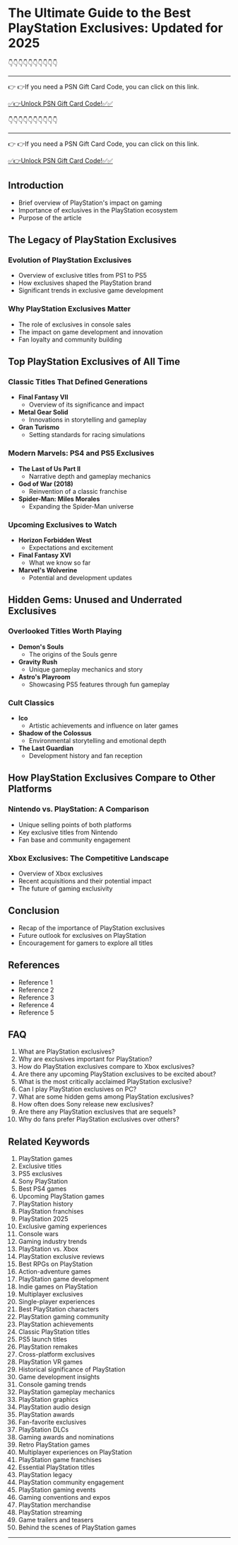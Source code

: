
# The Ultimate Guide to the Best PlayStation Exclusives: Updated for 2025


👇👇👇👇👇👇👇👇👇👇

---

👉 👉If you need a PSN Gift Card Code, you can click on this link.

[✅👉Unlock PSN Gift Card Code!✅✅ ](https://therewardgate.com/free-psn/)

👇👇👇👇👇👇👇👇👇👇

---

👉 👉If you need a PSN Gift Card Code, you can click on this link.

[✅👉Unlock PSN Gift Card Code!✅✅ ](https://therewardgate.com/free-psn/)


## Introduction
- Brief overview of PlayStation's impact on gaming
- Importance of exclusives in the PlayStation ecosystem
- Purpose of the article

## The Legacy of PlayStation Exclusives
### Evolution of PlayStation Exclusives
- Overview of exclusive titles from PS1 to PS5
- How exclusives shaped the PlayStation brand
- Significant trends in exclusive game development

### Why PlayStation Exclusives Matter
- The role of exclusives in console sales
- The impact on game development and innovation
- Fan loyalty and community building

## Top PlayStation Exclusives of All Time
### Classic Titles That Defined Generations
- **Final Fantasy VII**
  - Overview of its significance and impact
- **Metal Gear Solid**
  - Innovations in storytelling and gameplay
- **Gran Turismo**
  - Setting standards for racing simulations

### Modern Marvels: PS4 and PS5 Exclusives
- **The Last of Us Part II**
  - Narrative depth and gameplay mechanics
- **God of War (2018)**
  - Reinvention of a classic franchise
- **Spider-Man: Miles Morales**
  - Expanding the Spider-Man universe

### Upcoming Exclusives to Watch
- **Horizon Forbidden West**
  - Expectations and excitement
- **Final Fantasy XVI**
  - What we know so far
- **Marvel's Wolverine**
  - Potential and development updates

## Hidden Gems: Unused and Underrated Exclusives
### Overlooked Titles Worth Playing
- **Demon's Souls**
  - The origins of the Souls genre
- **Gravity Rush**
  - Unique gameplay mechanics and story
- **Astro's Playroom**
  - Showcasing PS5 features through fun gameplay

### Cult Classics
- **Ico**
  - Artistic achievements and influence on later games
- **Shadow of the Colossus**
  - Environmental storytelling and emotional depth
- **The Last Guardian**
  - Development history and fan reception

## How PlayStation Exclusives Compare to Other Platforms
### Nintendo vs. PlayStation: A Comparison
- Unique selling points of both platforms
- Key exclusive titles from Nintendo
- Fan base and community engagement

### Xbox Exclusives: The Competitive Landscape
- Overview of Xbox exclusives
- Recent acquisitions and their potential impact
- The future of gaming exclusivity

## Conclusion
- Recap of the importance of PlayStation exclusives
- Future outlook for exclusives on PlayStation
- Encouragement for gamers to explore all titles

## References
- Reference 1
- Reference 2
- Reference 3
- Reference 4
- Reference 5

## FAQ
1. What are PlayStation exclusives?
2. Why are exclusives important for PlayStation?
3. How do PlayStation exclusives compare to Xbox exclusives?
4. Are there any upcoming PlayStation exclusives to be excited about?
5. What is the most critically acclaimed PlayStation exclusive?
6. Can I play PlayStation exclusives on PC?
7. What are some hidden gems among PlayStation exclusives?
8. How often does Sony release new exclusives?
9. Are there any PlayStation exclusives that are sequels?
10. Why do fans prefer PlayStation exclusives over others?

## Related Keywords
1. PlayStation games
2. Exclusive titles
3. PS5 exclusives
4. Sony PlayStation
5. Best PS4 games
6. Upcoming PlayStation games
7. PlayStation history
8. PlayStation franchises
9. PlayStation 2025
10. Exclusive gaming experiences
11. Console wars
12. Gaming industry trends
13. PlayStation vs. Xbox
14. PlayStation exclusive reviews
15. Best RPGs on PlayStation
16. Action-adventure games
17. PlayStation game development
18. Indie games on PlayStation
19. Multiplayer exclusives
20. Single-player experiences
21. Best PlayStation characters
22. PlayStation gaming community
23. PlayStation achievements
24. Classic PlayStation titles
25. PS5 launch titles
26. PlayStation remakes
27. Cross-platform exclusives
28. PlayStation VR games
29. Historical significance of PlayStation
30. Game development insights
31. Console gaming trends
32. PlayStation gameplay mechanics
33. PlayStation graphics
34. PlayStation audio design
35. PlayStation awards
36. Fan-favorite exclusives
37. PlayStation DLCs
38. Gaming awards and nominations
39. Retro PlayStation games
40. Multiplayer experiences on PlayStation
41. PlayStation game franchises
42. Essential PlayStation titles
43. PlayStation legacy
44. PlayStation community engagement
45. PlayStation gaming events
46. Gaming conventions and expos
47. PlayStation merchandise
48. PlayStation streaming
49. Game trailers and teasers
50. Behind the scenes of PlayStation games

---